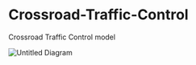 # Crossroad-Traffic-Control
Crossroad Traffic Control model

![Untitled Diagram](https://github.com/user-attachments/assets/7c5f9b57-b941-45b0-b457-350651510130)



